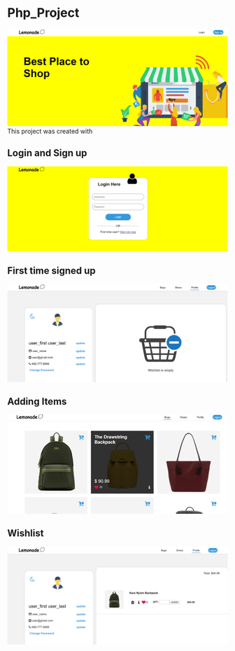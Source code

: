 # Php_Project
![](images/frontPageDemo.png)
This project was created with                  


## Login and Sign up
![](images/loginPageDemo.png)


## First time signed up
![](images/profile1Demo.png)


## Adding Items
![](images/bagsPageDemo.png)


## Wishlist
![](images/profile2Demo.png)

